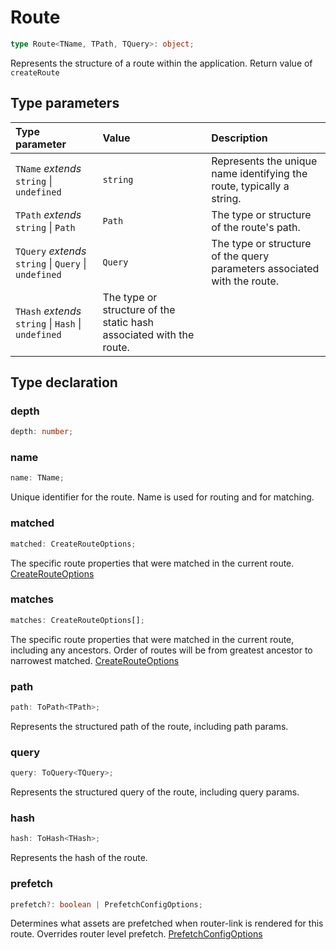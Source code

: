 # Route

```ts
type Route<TName, TPath, TQuery>: object;
```

Represents the structure of a route within the application. Return value of `createRoute`

## Type parameters

| Type parameter | Value | Description |
| :------ | :------ | :------ |
| `TName` *extends* `string` \| `undefined` | `string` | Represents the unique name identifying the route, typically a string. |
| `TPath` *extends* `string` \| `Path` | `Path` | The type or structure of the route's path. |
| `TQuery` *extends* `string` \| `Query` \| `undefined` | `Query` | The type or structure of the query parameters associated with the route. |
| `THash` *extends* `string` \| `Hash` \| `undefined` | The type or structure of the static hash associated with the route. |

## Type declaration

### depth

```ts
depth: number;
```

### name

```ts
name: TName;
```

Unique identifier for the route. Name is used for routing and for matching.

### matched

```ts
matched: CreateRouteOptions;
```

The specific route properties that were matched in the current route. [CreateRouteOptions](/api/types/CreateRouteOptions)

### matches

```ts
matches: CreateRouteOptions[];
```

The specific route properties that were matched in the current route, including any ancestors.
Order of routes will be from greatest ancestor to narrowest matched. [CreateRouteOptions](/api/types/CreateRouteOptions)

### path

```ts
path: ToPath<TPath>;
```

Represents the structured path of the route, including path params.

### query

```ts
query: ToQuery<TQuery>;
```

Represents the structured query of the route, including query params.

### hash

```ts
hash: ToHash<THash>;
```

Represents the hash of the route.

### prefetch

```ts
prefetch?: boolean | PrefetchConfigOptions;
```

Determines what assets are prefetched when router-link is rendered for this route. Overrides router level prefetch. [PrefetchConfigOptions](/api/types/PrefetchConfigOptions)
